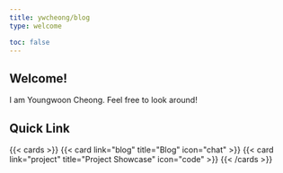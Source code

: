 ```yaml
---
title: ywcheong/blog
type: welcome

toc: false
---
```


## Welcome!

I am Youngwoon Cheong. Feel free to look around!

## Quick Link

{{< cards >}}
  {{< card link="blog" title="Blog" icon="chat" >}}
  {{< card link="project" title="Project Showcase" icon="code" >}}
{{< /cards >}}